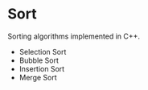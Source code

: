 # Sort 

Sorting algorithms implemented in C++.<br>
<ul>
	<li>Selection Sort</li>
	<li>Bubble Sort</li>
	<li>Insertion Sort</li>
	<li>Merge Sort</li>
</ul>
